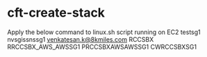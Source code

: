 # cft-create-stack

Apply the below command to linux.sh script running on EC2
testsg1 nvsgissnssg1 venkatesan.k@8kmiles.com RCCSBX RRCCSBX_AWS_AWSSG1 PRCCSBXAWSAWSSG1 CWRCCSBXSG1 
